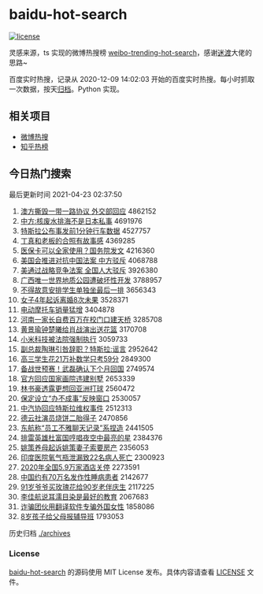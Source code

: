 # baidu-hot-search

[![license](https://img.shields.io/github/license/Arrackisarookie/baidu-hot-search)](https://github.com/Arrackisarookie/baidu-hot-search/blob/master/LICENSE)

灵感来源，ts 实现的微博热搜榜 [weibo-trending-hot-search](https://github.com/justjavac/weibo-trending-hot-search)，感谢[迷渡](https://github.com/justjavac)大佬的思路~

百度实时热搜，记录从 2020-12-09 14:02:03 开始的百度实时热搜。每小时抓取一次数据，按天[归档](./archives)。Python 实现。

## 相关项目
+ [微博热搜](https://github.com/Arrackisarookie/weibo-hot-search)
+ [知乎热榜](https://github.com/Arrackisarookie/zhihu-top-search)

## 今日热门搜索

<!-- Rank Begin -->

最后更新时间 2021-04-23 02:37:50

1. [澳方撕毁一带一路协议 外交部回应](http://www.baidu.com/baidu?cl=3&tn=SE_baiduhomet8_jmjb7mjw&rsv_dl=fyb_top&fr=top1000&wd=%B0%C4%B7%BD%CB%BA%BB%D9%D2%BB%B4%F8%D2%BB%C2%B7%D0%AD%D2%E9%20%CD%E2%BD%BB%B2%BF%BB%D8%D3%A6) 4862152
1. [中方:核废水排海不是日本私事](http://www.baidu.com/baidu?cl=3&tn=SE_baiduhomet8_jmjb7mjw&rsv_dl=fyb_top&fr=top1000&wd=%D6%D0%B7%BD%3A%BA%CB%B7%CF%CB%AE%C5%C5%BA%A3%B2%BB%CA%C7%C8%D5%B1%BE%CB%BD%CA%C2) 4691976
1. [特斯拉公布事发前1分钟行车数据](http://www.baidu.com/baidu?cl=3&tn=SE_baiduhomet8_jmjb7mjw&rsv_dl=fyb_top&fr=top1000&wd=%CC%D8%CB%B9%C0%AD%B9%AB%B2%BC%CA%C2%B7%A2%C7%B01%B7%D6%D6%D3%D0%D0%B3%B5%CA%FD%BE%DD) 4527757
1. [丁真和老板的合照有故事感](http://www.baidu.com/baidu?cl=3&tn=SE_baiduhomet8_jmjb7mjw&rsv_dl=fyb_top&fr=top1000&wd=%B6%A1%D5%E6%BA%CD%C0%CF%B0%E5%B5%C4%BA%CF%D5%D5%D3%D0%B9%CA%CA%C2%B8%D0) 4369285
1. [医保卡可以全家使用？国务院发文](http://www.baidu.com/baidu?cl=3&tn=SE_baiduhomet8_jmjb7mjw&rsv_dl=fyb_top&fr=top1000&wd=%D2%BD%B1%A3%BF%A8%BF%C9%D2%D4%C8%AB%BC%D2%CA%B9%D3%C3%A3%BF%B9%FA%CE%F1%D4%BA%B7%A2%CE%C4) 4216360
1. [美国会推进对抗中国法案 中方驳斥](http://www.baidu.com/baidu?cl=3&tn=SE_baiduhomet8_jmjb7mjw&rsv_dl=fyb_top&fr=top1000&wd=%C3%C0%B9%FA%BB%E1%CD%C6%BD%F8%B6%D4%BF%B9%D6%D0%B9%FA%B7%A8%B0%B8%20%D6%D0%B7%BD%B2%B5%B3%E2) 4068788
1. [美通过战略竞争法案 全国人大驳斥](http://www.baidu.com/baidu?cl=3&tn=SE_baiduhomet8_jmjb7mjw&rsv_dl=fyb_top&fr=top1000&wd=%C3%C0%CD%A8%B9%FD%D5%BD%C2%D4%BE%BA%D5%F9%B7%A8%B0%B8%20%C8%AB%B9%FA%C8%CB%B4%F3%B2%B5%B3%E2) 3926380
1. [广西唯一世界地质公园遭破坏性开发](http://www.baidu.com/baidu?cl=3&tn=SE_baiduhomet8_jmjb7mjw&rsv_dl=fyb_top&fr=top1000&wd=%B9%E3%CE%F7%CE%A8%D2%BB%CA%C0%BD%E7%B5%D8%D6%CA%B9%AB%D4%B0%D4%E2%C6%C6%BB%B5%D0%D4%BF%AA%B7%A2) 3788957
1. [不得故意安排学生单独坐最后一排](http://www.baidu.com/baidu?cl=3&tn=SE_baiduhomet8_jmjb7mjw&rsv_dl=fyb_top&fr=top1000&wd=%B2%BB%B5%C3%B9%CA%D2%E2%B0%B2%C5%C5%D1%A7%C9%FA%B5%A5%B6%C0%D7%F8%D7%EE%BA%F3%D2%BB%C5%C5) 3656343
1. [女子4年起诉离婚8次未果](http://www.baidu.com/baidu?cl=3&tn=SE_baiduhomet8_jmjb7mjw&rsv_dl=fyb_top&fr=top1000&wd=%C5%AE%D7%D34%C4%EA%C6%F0%CB%DF%C0%EB%BB%E98%B4%CE%CE%B4%B9%FB) 3528371
1. [电动摩托车销量猛增](http://www.baidu.com/baidu?cl=3&tn=SE_baiduhomet8_jmjb7mjw&rsv_dl=fyb_top&fr=top1000&wd=%B5%E7%B6%AF%C4%A6%CD%D0%B3%B5%CF%FA%C1%BF%C3%CD%D4%F6) 3404878
1. [河南一家长自费百万在校门口建天桥](http://www.baidu.com/baidu?cl=3&tn=SE_baiduhomet8_jmjb7mjw&rsv_dl=fyb_top&fr=top1000&wd=%BA%D3%C4%CF%D2%BB%BC%D2%B3%A4%D7%D4%B7%D1%B0%D9%CD%F2%D4%DA%D0%A3%C3%C5%BF%DA%BD%A8%CC%EC%C7%C5) 3285708
1. [黄景瑜钟楚曦给肖战演出送花篮](http://www.baidu.com/baidu?cl=3&tn=SE_baiduhomet8_jmjb7mjw&rsv_dl=fyb_top&fr=top1000&wd=%BB%C6%BE%B0%E8%A4%D6%D3%B3%FE%EA%D8%B8%F8%D0%A4%D5%BD%D1%DD%B3%F6%CB%CD%BB%A8%C0%BA) 3170708
1. [小米科技被法院强制执行](http://www.baidu.com/baidu?cl=3&tn=SE_baiduhomet8_jmjb7mjw&rsv_dl=fyb_top&fr=top1000&wd=%D0%A1%C3%D7%BF%C6%BC%BC%B1%BB%B7%A8%D4%BA%C7%BF%D6%C6%D6%B4%D0%D0) 3059733
1. [副总裁陶琳引咎辞职？特斯拉:谣言](http://www.baidu.com/baidu?cl=3&tn=SE_baiduhomet8_jmjb7mjw&rsv_dl=fyb_top&fr=top1000&wd=%B8%B1%D7%DC%B2%C3%CC%D5%C1%D5%D2%FD%BE%CC%B4%C7%D6%B0%A3%BF%CC%D8%CB%B9%C0%AD%3A%D2%A5%D1%D4) 2952642
1. [高三学生花21万补数学只考59分](http://www.baidu.com/baidu?cl=3&tn=SE_baiduhomet8_jmjb7mjw&rsv_dl=fyb_top&fr=top1000&wd=%B8%DF%C8%FD%D1%A7%C9%FA%BB%A821%CD%F2%B2%B9%CA%FD%D1%A7%D6%BB%BF%BC59%B7%D6) 2849300
1. [备战世预赛！武磊确认下个月回国](http://www.baidu.com/baidu?cl=3&tn=SE_baiduhomet8_jmjb7mjw&rsv_dl=fyb_top&fr=top1000&wd=%B1%B8%D5%BD%CA%C0%D4%A4%C8%FC%A3%A1%CE%E4%C0%DA%C8%B7%C8%CF%CF%C2%B8%F6%D4%C2%BB%D8%B9%FA) 2749574
1. [官方回应国家画院违建别墅](http://www.baidu.com/baidu?cl=3&tn=SE_baiduhomet8_jmjb7mjw&rsv_dl=fyb_top&fr=top1000&wd=%B9%D9%B7%BD%BB%D8%D3%A6%B9%FA%BC%D2%BB%AD%D4%BA%CE%A5%BD%A8%B1%F0%CA%FB) 2653339
1. [林书豪透露更想回亚洲打球](http://www.baidu.com/baidu?cl=3&tn=SE_baiduhomet8_jmjb7mjw&rsv_dl=fyb_top&fr=top1000&wd=%C1%D6%CA%E9%BA%C0%CD%B8%C2%B6%B8%FC%CF%EB%BB%D8%D1%C7%D6%DE%B4%F2%C7%F2) 2560472
1. [保定设立“办不成事”反映窗口](http://www.baidu.com/baidu?cl=3&tn=SE_baiduhomet8_jmjb7mjw&rsv_dl=fyb_top&fr=top1000&wd=%B1%A3%B6%A8%C9%E8%C1%A2%A1%B0%B0%EC%B2%BB%B3%C9%CA%C2%A1%B1%B7%B4%D3%B3%B4%B0%BF%DA) 2530057
1. [中汽协回应特斯拉维权事件](http://www.baidu.com/baidu?cl=3&tn=SE_baiduhomet8_jmjb7mjw&rsv_dl=fyb_top&fr=top1000&wd=%D6%D0%C6%FB%D0%AD%BB%D8%D3%A6%CC%D8%CB%B9%C0%AD%CE%AC%C8%A8%CA%C2%BC%FE) 2512313
1. [德云社演员烧饼二胎得子](http://www.baidu.com/baidu?cl=3&tn=SE_baiduhomet8_jmjb7mjw&rsv_dl=fyb_top&fr=top1000&wd=%B5%C2%D4%C6%C9%E7%D1%DD%D4%B1%C9%D5%B1%FD%B6%FE%CC%A5%B5%C3%D7%D3) 2470856
1. [东航称“员工不雅聊天记录”系捏造](http://www.baidu.com/baidu?cl=3&tn=SE_baiduhomet8_jmjb7mjw&rsv_dl=fyb_top&fr=top1000&wd=%B6%AB%BA%BD%B3%C6%A1%B0%D4%B1%B9%A4%B2%BB%D1%C5%C1%C4%CC%EC%BC%C7%C2%BC%A1%B1%CF%B5%C4%F3%D4%EC) 2441505
1. [排雷英雄杜富国哼唱夜空中最亮的星](http://www.baidu.com/baidu?cl=3&tn=SE_baiduhomet8_jmjb7mjw&rsv_dl=fyb_top&fr=top1000&wd=%C5%C5%C0%D7%D3%A2%D0%DB%B6%C5%B8%BB%B9%FA%BA%DF%B3%AA%D2%B9%BF%D5%D6%D0%D7%EE%C1%C1%B5%C4%D0%C7) 2384376
1. [姚策养母起诉姚策妻子索要房产](http://www.baidu.com/baidu?cl=3&tn=SE_baiduhomet8_jmjb7mjw&rsv_dl=fyb_top&fr=top1000&wd=%D2%A6%B2%DF%D1%F8%C4%B8%C6%F0%CB%DF%D2%A6%B2%DF%C6%DE%D7%D3%CB%F7%D2%AA%B7%BF%B2%FA) 2356053
1. [印度医院氧气瓶泄漏致22名病人死亡](http://www.baidu.com/baidu?cl=3&tn=SE_baiduhomet8_jmjb7mjw&rsv_dl=fyb_top&fr=top1000&wd=%D3%A1%B6%C8%D2%BD%D4%BA%D1%F5%C6%F8%C6%BF%D0%B9%C2%A9%D6%C222%C3%FB%B2%A1%C8%CB%CB%C0%CD%F6) 2300923
1. [2020年全国5.9万家酒店关停](http://www.baidu.com/baidu?cl=3&tn=SE_baiduhomet8_jmjb7mjw&rsv_dl=fyb_top&fr=top1000&wd=2020%C4%EA%C8%AB%B9%FA5.9%CD%F2%BC%D2%BE%C6%B5%EA%B9%D8%CD%A3) 2273591
1. [中国约有70万名发作性睡病患者](http://www.baidu.com/baidu?cl=3&tn=SE_baiduhomet8_jmjb7mjw&rsv_dl=fyb_top&fr=top1000&wd=%D6%D0%B9%FA%D4%BC%D3%D070%CD%F2%C3%FB%B7%A2%D7%F7%D0%D4%CB%AF%B2%A1%BB%BC%D5%DF) 2142677
1. [91岁爷爷买玫瑰花给90岁老伴庆生](http://www.baidu.com/baidu?cl=3&tn=SE_baiduhomet8_jmjb7mjw&rsv_dl=fyb_top&fr=top1000&wd=91%CB%EA%D2%AF%D2%AF%C2%F2%C3%B5%B9%E5%BB%A8%B8%F890%CB%EA%C0%CF%B0%E9%C7%EC%C9%FA) 2117225
1. [李佳航说耳濡目染是最好的教育](http://www.baidu.com/baidu?cl=3&tn=SE_baiduhomet8_jmjb7mjw&rsv_dl=fyb_top&fr=top1000&wd=%C0%EE%BC%D1%BA%BD%CB%B5%B6%FA%E5%A6%C4%BF%C8%BE%CA%C7%D7%EE%BA%C3%B5%C4%BD%CC%D3%FD) 2067683
1. [诈骗团伙用翻译软件专骗外国女性](http://www.baidu.com/baidu?cl=3&tn=SE_baiduhomet8_jmjb7mjw&rsv_dl=fyb_top&fr=top1000&wd=%D5%A9%C6%AD%CD%C5%BB%EF%D3%C3%B7%AD%D2%EB%C8%ED%BC%FE%D7%A8%C6%AD%CD%E2%B9%FA%C5%AE%D0%D4) 1858086
1. [8岁孩子给父母报辅导班](http://www.baidu.com/baidu?cl=3&tn=SE_baiduhomet8_jmjb7mjw&rsv_dl=fyb_top&fr=top1000&wd=8%CB%EA%BA%A2%D7%D3%B8%F8%B8%B8%C4%B8%B1%A8%B8%A8%B5%BC%B0%E0) 1793053
<!-- Rank End -->

历史归档 [./archives](./archives)

### License

[baidu-hot-search](https://github.com/Arrackisarookie/baidu-hot-search) 的源码使用 MIT License 发布。具体内容请查看 [LICENSE](./LICENSE) 文件。
